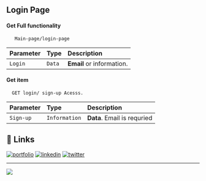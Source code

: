 ## Login Page 

#### Get Full functionality

```http
   Main-page/login-page
```

| Parameter | Type     | Description                |
| :-------- | :------- | :------------------------- |
| `Login` | `Data` | **Email** or information. |

#### Get item

```http
  GET login/ sign-up Acesss.
```

| Parameter | Type     | Description                       |
| :-------- | :------- | :-------------------------------- |
| `Sign-up`      | `Information` | **Data**. Email is requried |




## 🔗 Links
[![portfolio](https://img.shields.io/badge/my_portfolio-000?style=for-the-badge&logo=ko-fi&logoColor=white)](https://muhammad-anas-portfolio1.vercel.app)
[![linkedin](https://img.shields.io/badge/linkedin-0A66C2?style=for-the-badge&logo=linkedin&logoColor=white)](https://www.linkedin.com/in/muhammad-anas35/)
[![twitter](https://img.shields.io/badge/Instagram-1DA1F2?style=for-the-badge&logo=Instagram&logoColor=white)](https://www.instagram.com/muhammadanas035/)



---
[![](https://visitcount.itsvg.in/api?id=muhammad-anas35&icon=0&color=0)](//)